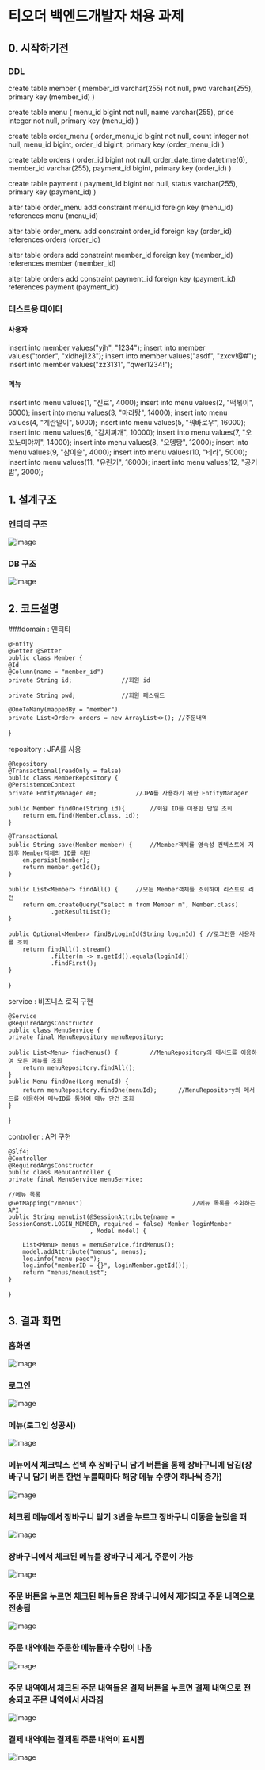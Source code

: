 # 티오더 백엔드개발자 채용 과제

## 0. 시작하기전
### DDL
create table member (
       member_id varchar(255) not null,
        pwd varchar(255),
        primary key (member_id)
    )
	
	
create table menu (
       menu_id bigint not null,
        name varchar(255),
        price integer not null,
        primary key (menu_id)
    )
	
	
create table order_menu (
       order_menu_id bigint not null,
        count integer not null,
        menu_id bigint,
        order_id bigint,
        primary key (order_menu_id)
    ) 
	
create table orders (
       order_id bigint not null,
        order_date_time datetime(6),
        member_id varchar(255),
        payment_id bigint,
        primary key (order_id)
    )
	
create table payment (
       payment_id bigint not null,
        status varchar(255),
        primary key (payment_id)
    )
    
alter table order_menu 
   add constraint menu_id 
   foreign key (menu_id) 
   references menu (menu_id)


alter table order_menu 
   add constraint order_id 
   foreign key (order_id) 
   references orders (order_id)


alter table orders 
   add constraint member_id 
   foreign key (member_id) 
   references member (member_id)


alter table orders 
   add constraint payment_id 
   foreign key (payment_id) 
   references payment (payment_id)
   
   
### 테스트용 데이터
#### 사용자
insert into member values("yjh", "1234");
insert into member values("torder", "xldhej123");
insert into member values("asdf", "zxcv!@#");
insert into member values("zz3131", "qwer1234!");

#### 메뉴
insert into menu values(1, "진로", 4000);
insert into menu values(2, "떡볶이", 6000);
insert into menu values(3, "마라탕", 14000);
insert into menu values(4, "계란말이", 5000);
insert into menu values(5, "꿔바로우", 16000);
insert into menu values(6, "김치찌개", 10000);
insert into menu values(7, "오꼬노미야끼", 14000);
insert into menu values(8, "오뎅탕", 12000);
insert into menu values(9, "참이슬", 4000);
insert into menu values(10, "테라", 5000);
insert into menu values(11, "유린기", 16000);
insert into menu values(12, "공기밥", 2000);


## 1. 설계구조

### 엔티티 구조

![image](https://user-images.githubusercontent.com/45089402/126480792-86769929-c201-4e3b-8fb8-7c22f539e908.png)


### DB 구조

![image](https://user-images.githubusercontent.com/45089402/126485959-4c7aaaee-198b-4aa2-bee4-747455623541.png)


## 2. 코드설명
###domain : 엔티티

    @Entity
    @Getter @Setter
    public class Member {
    @Id
    @Column(name = "member_id")
    private String id;              //회원 id

    private String pwd;             //회원 패스워드

    @OneToMany(mappedBy = "member")
    private List<Order> orders = new ArrayList<>(); //주문내역
}

repository : JPA를 사용

    @Repository
    @Transactional(readOnly = false)
    public class MemberRepository {
    @PersistenceContext
    private EntityManager em;			//JPA를 사용하기 위한 EntityManager

    public Member findOne(String id){		//회원 ID를 이용한 단일 조회
        return em.find(Member.class, id);
    }

    @Transactional
    public String save(Member member) {		//Member객체를 영속성 컨텍스트에 저장후 Member객체의 ID를 리턴
        em.persist(member);
        return member.getId();
    }

    public List<Member> findAll() {		//모든 Member객체를 조회하여 리스트로 리턴
        return em.createQuery("select m from Member m", Member.class)
                .getResultList();
    }

    public Optional<Member> findByLoginId(String loginId) {	//로그인한 사용자를 조회
        return findAll().stream()
                .filter(m -> m.getId().equals(loginId))
                .findFirst();
    }
}

service : 비즈니스 로직 구현

    @Service
    @RequiredArgsConstructor
    public class MenuService {
    private final MenuRepository menuRepository;

    public List<Menu> findMenus() {			//MenuRepository의 메서드를 이용하여 모든 메뉴를 조회
        return menuRepository.findAll();
    }
    public Menu findOne(Long menuId) {
        return menuRepository.findOne(menuId);		//MenuRepository의 메서드를 이용하여 메뉴ID를 통하여 메뉴 단건 조회
    }
}

controller : API 구현

    @Slf4j
    @Controller
    @RequiredArgsConstructor
    public class MenuController {
    private final MenuService menuService;

    //메뉴 목록
    @GetMapping("/menus")								//메뉴 목록을 조회하는 API
    public String menuList(@SessionAttribute(name = SessionConst.LOGIN_MEMBER, required = false) Member loginMember
                           , Model model) {

        List<Menu> menus = menuService.findMenus();
        model.addAttribute("menus", menus);
        log.info("menu page");
        log.info("memberID = {}", loginMember.getId());
        return "menus/menuList";
    }
}


## 3. 결과 화면

### 홈화면
![image](https://user-images.githubusercontent.com/45089402/126512247-05c0b77b-f96d-4d94-8359-9e501ad553f3.png)

### 로그인
![image](https://user-images.githubusercontent.com/45089402/126512342-3f9da318-bc34-4c2d-b20c-1adf0b98cae0.png)

### 메뉴(로그인 성공시)
![image](https://user-images.githubusercontent.com/45089402/126512641-86d326b0-e2b6-4ebf-978b-acf11ea32729.png)

### 메뉴에서 체크박스 선택 후 장바구니 담기 버튼을 통해 장바구니에 담김(장바구니 담기 버튼 한번 누를때마다 해당 메뉴 수량이 하나씩 증가)
![image](https://user-images.githubusercontent.com/45089402/126513262-ba9009b0-5749-4f07-b132-bf29e21922a0.png)

### 체크된 메뉴에서 장바구니 담기 3번을 누르고 장바구니 이동을 눌렀을 때
![image](https://user-images.githubusercontent.com/45089402/126513362-0f7cd7e5-b9e4-4383-ab1a-6be51a302fdf.png)

### 장바구니에서 체크된 메뉴를 장바구니 제거, 주문이 가능
![image](https://user-images.githubusercontent.com/45089402/126513957-ec290cbc-4a82-4b04-b69c-182a95f38d43.png)

### 주문 버튼을 누르면 체크된 메뉴들은 장바구니에서 제거되고 주문 내역으로 전송됨
![image](https://user-images.githubusercontent.com/45089402/126514137-2e9e77d9-dd38-46a5-9e9b-21914f1e0a00.png)

### 주문 내역에는 주문한 메뉴들과 수량이 나옴
![image](https://user-images.githubusercontent.com/45089402/126514255-fdbfb0c7-0db2-4098-9d43-4a7c8ed68643.png)

### 주문 내역에서 체크된 주문 내역들은 결제 버튼을 누르면 결제 내역으로 전송되고 주문 내역에서 사라짐
![image](https://user-images.githubusercontent.com/45089402/126514441-a2e3b188-2f14-4fba-bc16-474dd5ee2de8.png)

### 결제 내역에는 결제된 주문 내역이 표시됨
![image](https://user-images.githubusercontent.com/45089402/126514524-1cd18f8a-3f0f-4a16-96ac-47776986484e.png)






